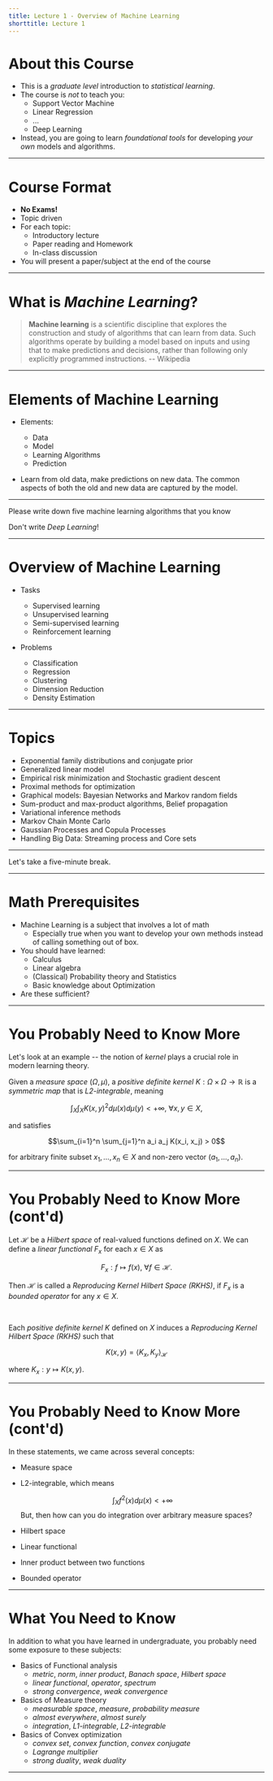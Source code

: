 ```yaml
---
title: Lecture 1 - Overview of Machine Learning
shorttitle: Lecture 1
---
```


# About this Course #

- This is a *graduate level* introduction to *statistical learning*. 
- The course is *not* to teach you:
	- Support Vector Machine
	- Linear Regression
	- ...
	- Deep Learning
- Instead, you are going to learn *foundational tools* for developing *your own* models and algorithms.

---

# Course Format #

- **No Exams!**
- Topic driven
- For each topic:
	- Introductory lecture
	- Paper reading and Homework
	- In-class discussion
- You will present a paper/subject at the end of the course

---

# What is _Machine Learning_? #

> **Machine learning** is a scientific discipline that explores the construction and study of algorithms that can learn from data. Such algorithms operate by building a model based on inputs and using that to make predictions and decisions, rather than following only explicitly programmed instructions.   -- Wikipedia

---

# Elements of Machine Learning #

- Elements:
	- Data
	- Model
	- Learning Algorithms
	- Prediction
	
- Learn from old data, make predictions on new data. The common aspects of both the old and new data are captured by the model.

---

Please write down five machine learning algorithms that you know

Don't write *Deep Learning*!

---

# Overview of Machine Learning #

- Tasks
	- Supervised learning
	- Unsupervised learning
	- Semi-supervised learning
	- Reinforcement learning
	
- Problems
	- Classification
	- Regression
	- Clustering
	- Dimension Reduction
	- Density Estimation

---

# Topics #

- Exponential family distributions and conjugate prior
- Generalized linear model
- Empirical risk minimization and Stochastic gradient descent 
- Proximal methods for optimization
- Graphical models: Bayesian Networks and Markov random fields
- Sum-product and max-product algorithms, Belief propagation
- Variational inference methods
- Markov Chain Monte Carlo
- Gaussian Processes and Copula Processes
- Handling Big Data: Streaming process and Core sets

---

Let's take a five-minute break.

---

# Math Prerequisites #

- Machine Learning is a subject that involves a lot of math
	- Especially true when you want to develop your own methods instead of calling something out of box.
- You should have learned:
	- Calculus
	- Linear algebra
	- (Classical) Probability theory and Statistics
	- Basic knowledge about Optimization
- Are these sufficient? 

---

# You Probably Need to Know More #

Let's look at an example -- the notion of *kernel* plays a crucial role in modern learning theory. 

Given a *measure space* $(\Omega, \mu)$, a *positive definite kernel* $K: \Omega \times \Omega \rightarrow \mathbb{R}$ is a *symmetric map* that is *L2-integrable*, meaning

$$\int_X \int_X K(x, y)^2 d\mu(x) d\mu(y) < +\infty, \ \forall x, y \in X,$$

and satisfies

$$\sum_{i=1}^n \sum_{j=1}^n a_i a_j K(x_i, x_j) > 0$$

for arbitrary finite subset $x_1, \ldots, x_n \in X$ and non-zero vector $(a_1, \ldots, a_n)$.

---

# You Probably Need to Know More (cont'd) #

Let $\mathcal{H}$ be a *Hilbert space* of real-valued functions defined on $X$. We can define a *linear functional* $F_x$ for each $x \in X$ as

$$F_x: f \mapsto f(x), \ \forall f \in \mathcal{H}.$$

Then $\mathcal{H}$ is called a *Reproducing Kernel Hilbert Space (RKHS)*, if $F_x$ is a *bounded operator* for any $x \in X$.

$$\quad$$

Each *positive definite kernel* $K$ defined on $X$ induces a *Reproducing Kernel Hilbert Space (RKHS)* such that 

$$K(x, y) = \langle K_x, K_y \rangle_{\mathcal{H}}$$

where $K_x: y \mapsto K(x, y)$.

---

# You Probably Need to Know More (cont'd) #

In these statements, we came across several concepts:

- Measure space
- L2-integrable, which means 

	$$\int_X f^2(x) d\mu(x) < +\infty$$
	But, then how can you do integration over arbitrary measure spaces?
- Hilbert space
- Linear functional
- Inner product between two functions
- Bounded operator

---

# What You Need to Know #

In addition to what you have learned in undergraduate, you probably need some exposure to these subjects:

- Basics of Functional analysis
	- *metric*, *norm*, *inner product*, *Banach space*, *Hilbert space*
	- *linear functional*, *operator*, *spectrum*
	- *strong convergence*, *weak convergence*
- Basics of Measure theory
	- *measurable space*, *measure*, *probability measure*
	- *almost everywhere*, *almost surely*
	- *integration*, *L1-integrable*, *L2-integrable*
- Basics of Convex optimization
	- *convex set*, *convex function*, *convex conjugate*
	- *Lagrange multiplier*
	- *strong duality*, *weak duality*

---





